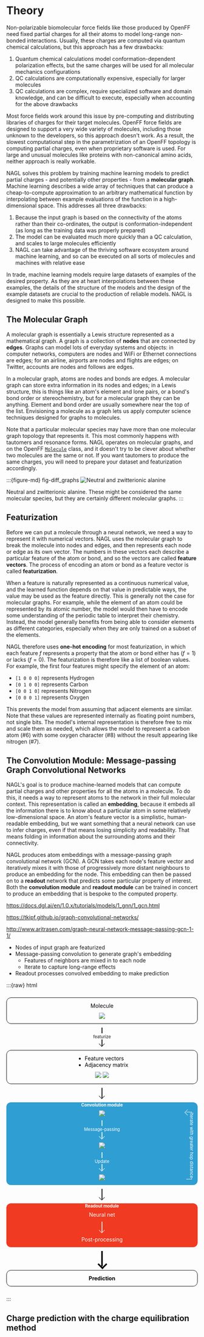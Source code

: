 # Theory

Non-polarizable biomolecular force fields like those produced by OpenFF need fixed partial charges for all their atoms to model long-range non-bonded interactions. Usually, these charges are computed via quantum chemical calculations, but this approach has a few drawbacks:

1. Quantum chemical calculations model conformation-dependent polarization effects, but the same charges will be used for all molecular mechanics configurations
2. QC calculations are computationally expensive, especially for larger molecules
3. QC calculations are complex, require specialized software and domain knowledge, and can be difficult to execute, especially when accounting for the above drawbacks

Most force fields work around this issue by pre-computing and distributing libraries of charges for their target molecules. OpenFF force fields are designed to support a very wide variety of molecules, including those unknown to the developers, so this approach doesn't work. As a result, the slowest computational step in the parametrization of an OpenFF topology is computing partial charges, even when proprietary software is used. For large and unusual molecules like proteins with non-canonical amino acids, neither approach is really workable.

NAGL solves this problem by training machine learning models to predict partial charges - and potentially other properties - from a **molecular graph**. Machine learning describes a wide array of techniques that can produce  a cheap-to-compute approximation to an arbitrary mathematical function by interpolating between example evaluations of the function in a high-dimensional space. This addresses all three drawbacks:

1. Because the input graph is based on the connectivity of the atoms rather than their co-ordinates, the output is conformation-independent (as long as the training data was properly prepared)
2. The model can be evaluated much more quickly than a QC calculation, and scales to large molecules efficiently
3. NAGL can take advantage of the thriving software ecosystem around machine learning, and so can be executed on all sorts of molecules and machines with relative ease

In trade, machine learning models require large datasets of examples of the desired property. As they are at heart interpolations between these examples, the details of the structure of the models and the design of the example datasets are crucial to the production of reliable models. NAGL is designed to make this possible.

## The Molecular Graph

A molecular graph is essentially a Lewis structure represented as a mathematical graph. A  graph is a collection of **nodes** that are connected by **edges**. Graphs can model lots of everyday systems and objects: in computer networks, computers are nodes and WiFi or Ethernet connections are edges; for an airline, airports are nodes and flights are edges; on Twitter, accounts are nodes and follows are edges. 

In a molecular graph, atoms are nodes and bonds are edges. A molecular graph can store extra information in its nodes and edges; in a Lewis structure, this is things like an atom's element and lone pairs, or a bond's bond order or stereochemistry, but for a molecular graph they can be anything. Element and bond order are usually somewhere near the top of the list. Envisioning a molecule as a graph lets us apply computer science techniques designed for graphs to molecules.

Note that a particular molecular species may have more than one molecular graph topology that represents it. This most commonly happens with tautomers and resonance forms. NAGL operates on molecular graphs, and on the OpenFF [`Molecule`] class, and it doesn't try to be clever about whether two molecules are the same or not. If you want tautomers to produce the same charges, you will need to prepare your dataset and featurization accordingly.

:::{figure-md} fig-diff_graphs
![Neutral and zwitterionic alanine](_static/images/theory/alanine_zwitterion.svg)

Neutral and zwitterionic alanine. These might be considered the same molecular species, but they are certainly different molecular graphs.
:::

[`Molecule`]: openff.toolkit.topology.Molecule

## Featurization

Before we can put a molecule through a neural network, we need a way to represent it with numerical vectors. NAGL uses the molecular graph to break the molecule into nodes and edges, and then represents each node or edge as its own vector. The numbers in these vectors each describe a particular feature of the atom or bond, and so the vectors are called **feature vectors**. The process of encoding an atom or bond as a feature vector is called **featurization**.

When a feature is naturally represented as a continuous numerical value, and the learned function depends on that value in predictable ways, the value may be used as the feature directly. This is generally not the case for molecular graphs. For example, while the element of an atom could be represented by its atomic number, the model would then have to encode some understanding of the periodic table to interpret their chemistry. Instead, the model generally benefits from being able to consider elements as different categories, especially when they are only trained on a subset of the elements. 

NAGL therefore uses **one-hot encoding** for most featurization, in which each feature $f$ represents a property that the atom or bond either has ($f=1$) or lacks ($f=0$). The featurization is therefore like a list of boolean values. For example, the first four features might specify the element of an atom:

- `[1 0 0 0]` represents Hydrogen
- `[0 1 0 0]` represents Carbon
- `[0 0 1 0]` represents Nitrogen
- `[0 0 0 1]` represents Oxygen

This prevents the model from assuming that adjacent elements are similar. Note that these values are represented internally as floating point numbers, not single bits. The model's internal representation is therefore free to mix and scale them as needed, which allows the model to represent a carbon atom (#6) with some oxygen character (#8) without the result appearing like nitrogen (#7).

## The Convolution Module: Message-passing Graph Convolutional Networks

NAGL's goal is to produce machine-learned models that can compute partial charges and other properties for all the atoms in a molecule. To do this, it needs a way to represent atoms to the network in their full molecular context. This representation is called an **embedding**, because it embeds all the information there is to know about a particular atom in some relatively low-dimensional space. An atom's feature vector is a simplistic, human-readable embedding, but we want something that a neural network can use to infer charges, even if that means losing simplicity and readability. That means folding in information about the surrounding atoms and their connectivity.

NAGL produces atom embeddings with a message-passing graph convolutional network (GCN). A GCN takes each node's feature vector and iteratively mixes it with those of progressively more distant neighbours to produce an embedding for the node. This embedding can then be passed on to a **readout** network that predicts some particular property of interest. Both the **convolution module** and **readout module** can be trained in concert to produce an embedding that is bespoke to the computed property. 

https://docs.dgl.ai/en/1.0.x/tutorials/models/1_gnn/1_gcn.html

https://tkipf.github.io/graph-convolutional-networks/

http://www.aritrasen.com/graph-neural-network-message-passing-gcn-1-1/

- Nodes of input graph are featurized
- Message-passing convolution to generate graph's embedding
    + Features of neighbors are mixed in to each node
    + Iterate to capture long-range effects
- Readout processes convolved embedding to make prediction

:::{raw} html

<style>
:root {
    --arrow-thickness: 1.5px;
    --arrow-head-size: 7px;
    --flowchart-spacing: 10px;
    --label-size: 0.8em;
    --bg-color: white;
    --fg-color: black;
}
.arrow.thick {
    --arrow-thickness: 4px;
    --arrow-head-size: 10px;
}
.arrow::after {
    width: calc(1.4142 * var(--arrow-head-size));
    height: calc(1.4142 * var(--arrow-head-size));
    content: "";
    padding: 0;
    margin: calc(0.2071 * var(--arrow-head-size));
    border: solid var(--fg-color);
    border-width: 0 var(--arrow-thickness) var(--arrow-thickness) 0;
    display: inline-block;
    transform: rotate(-45deg);
    position: absolute;
    right: 0;
    top: var(--arrow-thickness);
    z-index: -1;
}
.arrow::before {
    content: "";
    border-bottom: var(--fg-color) solid var(--arrow-thickness);
    height: 0;
    width: calc(100% - var(--arrow-thickness));
    display: inline-block;
    position: absolute;
    left: 0;
    top: calc(50% - var(--arrow-thickness)/2);
    z-index: -1;
}
.arrow {
    display: inline-block;
    line-height: 1.2;
    padding: 0 var(--arrow-head-size);
    flex: 1 1 0px;
    font-size: var(--label-size);
    position: relative;
    height: calc(
        var(--arrow-thickness) 
        + 2 * var(--arrow-head-size)
    );
    text-decoration: underline var(--bg-color) 1rem;
    text-decoration-skip-ink: none;
    text-underline-position: under;
    text-underline-offset: -1rem;
}

.arrow.fullwidth {
    flex-basis: 100%;
    height: calc(
        var(--arrow-thickness) 
        + 4 * var(--arrow-head-size)
    );
    margin: 0 var(--flowchart-spacing);
    line-height: 1.8;
}
.arrow.fullwidth::after {
    transform: rotate(45deg);
    background-image: linear-gradient(
        45deg,
        transparent calc(50% - var(--arrow-thickness)/2), 
        var(--fg-color) calc(50% - var(--arrow-thickness)/2), 
        var(--fg-color) calc(50% + var(--arrow-thickness)/2), 
        transparent calc(50% + var(--arrow-thickness)/2)
    );
    margin: calc(0.2071 * var(--arrow-head-size));
    left: var(--arrow-thickness);
    top: calc(2 * var(--arrow-head-size));
}
.arrow.fullwidth::before {
    border-right: var(--fg-color) solid var(--arrow-thickness);
    width: calc(100% - 2 * var(--arrow-head-size) - 2 * var(--flowchart-spacing));
    height: calc(2 * var(--arrow-head-size));
    top:0;
    left: var(--arrow-head-size);
}

.arrow.fullwidth.loopback {
    height: calc(
        var(--arrow-thickness) 
        + 2 * var(--arrow-head-size)
    );
}
.arrow.fullwidth.loopback::after {
    transform: rotate(-135deg);
    position:absolute;
    left: var(--arrow-thickness);
    top: 0;
    z-index: -1;
}

.flowchart {
    display: flex;
    align-items: center;
    text-align: center;
    gap: var(--flowchart-spacing);
    padding: var(--flowchart-spacing) 0;
    flex-wrap: wrap;
    max-width: 100%;
    container-type: inline-size;
    container-name: flowchart;
}
.flowchart em {
    font-style: normal;
    font-weight: bold;
}
.flowchart.topdown {
    flex-direction: column;
}

.flowchart > *:not(.arrow) {
    flex-grow: 1;
    border-radius: 12px;
    padding: 12px;
    align-self: stretch;
    border: solid 1px var(--fg-color);
    z-index: -1;
    color: var(--fg-color);
}

.flowchart .module {
    display: flex;
    align-items: center;
    align-content: center;
    position: relative;
    gap: var(--flowchart-spacing);
    border: none;
    flex-wrap: wrap;
    background: var(--bg-color);
}
.flowchart .module[label] {
    padding-top: calc(var(--label-size) + var(--flowchart-spacing));
}
.flowchart .module::before {
    content: attr(label);
    font-size: var(--label-size);
    position: absolute;
    top: 0;
    left: 0;
    width: 100%;
    font-weight: bold;
}

.flowchart .module.blue {
    --fg-color: white;
    --bg-color: #2f9ed2;
}
.flowchart .module.orange {
    --fg-color: white;
    --bg-color: #f03a21;
}

.flowchart > div:not(.arrow):not(.module) > *:first-child {  
    margin: 0 auto var(--flowchart-spacing) auto;
    text-align: left;
    max-width: fit-content;
}

@container flowchart (max-width: 550px) {
    .flowchart > * {
        flex-basis: 100%;
    }
    .arrow, .arrow.fullwidth {
        height: unset;
        width: unset;
        margin: 0 auto;
        line-height: 1.8;
        padding: calc(2 * var(--arrow-head-size)) 0
    }
    .arrow::after, .arrow.fullwidth::after {
        transform: rotate(45deg);
        background: none;
        top: calc(100% - 2*var(--arrow-head-size) + var(--arrow-thickness));
        left: calc(50% - var(--arrow-head-size));
    }
    .arrow::before, .arrow.fullwidth::before {
        border: none;
        width: var(--arrow-thickness);
        background-color: var(--fg-color);
        height: 100%;
        top: 0;
        left: calc(50% - var(--arrow-thickness)/2);
    }
    
    .arrow.fullwidth.loopback {
        position: absolute;
        right: var(--flowchart-spacing);
        top: calc(var(--flowchart-spacing) + var(--label-size));
        height: calc(100% - 2*var(--flowchart-spacing) - var(--label-size) - 2*var(--arrow-head-size));
        margin: 0;
        padding: var(--arrow-head-size) 0;
        max-width: 10%;
        line-height: 1.2;
        text-decoration-thickness: 1.2rem;
        writing-mode: vertical-rl;
        text-orientation: mixed;
    }
    
    .arrow.fullwidth.loopback::before {
        background: none;
        border: var(--fg-color) solid var(--arrow-thickness);
        border-left: none;
        height: calc(100% - 2*var(--arrow-head-size));
        width: calc(2*var(--arrow-head-size));
        left: -50%;
        top: var(--arrow-head-size);
    }
    
    .arrow.fullwidth.loopback::after {
        right: calc(100% - var(--arrow-head-size)/2);
        top: calc(var(--arrow-thickness)/2);
        transform: rotate(135deg)
    }
    
    .flowchart .module {
        flex-wrap: nowrap;
        flex-direction: column;
        position: relative;
    }

}

</style>
<div class="flowchart">
    <div>
        <div>Molecule</div>
        <img class="block" src="_static/images/theory/alanine.svg">
    </div>
    <div class="arrow">featurize</div>
    <div>
        <ul>
            <li>Feature vectors </li>
            <li>Adjacency matrix</li>
        </ul>
        <img src="_static/images/theory/alanine-atom-features.svg">
        <img src="_static/images/theory/alanine-graph.svg">
    </div>
    <div class="arrow fullwidth"></div>
    <div class="module blue" label="Convolution module">
        <div><img src="_static/images/theory/alanine-message_passing_input.svg"></div>
        <div class="arrow">Message-passing</div>
        <div><img src="_static/images/theory/alanine-message_passing_output.svg"></div>
        <div class="arrow">Update</div>
        <div><img src="_static/images/theory/alanine-update_output.svg"></div>
        <div class="arrow fullwidth loopback">Iterate with greater hop distance</div>
    </div>
    <div class="arrow fullwidth"></div>
    <div class="module orange" label="Readout module">
        <div>Neural net</div>
        <div class="arrow"></div>
        <div>Post-processing</div>
    </div>
    <div class="arrow thick"></div>
    <div><em>Prediction</em></div>
</div>

:::

## Charge prediction with the charge equilibration method